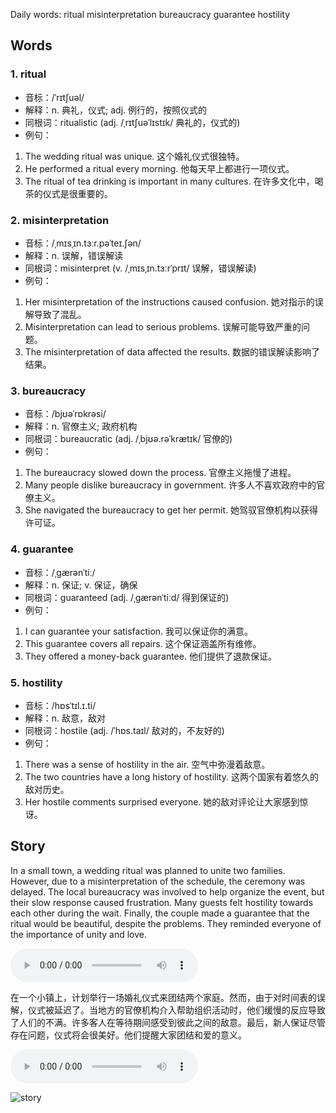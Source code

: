 Daily words: ritual misinterpretation bureaucracy guarantee hostility

## Words
### 1. ritual
- 音标：/ˈrɪtʃuəl/ <span style="cursor: pointer;" onclick="document.getElementById('audio-player-1').play()"><i class="fas fa-volume-up"></i></span>
<audio id="audio-player-1" src="audios/words/ritual.mp3" style="display:none;"></audio>
- 解释：n. 典礼，仪式; adj. 例行的，按照仪式的
- 同根词：ritualistic (adj. /ˌrɪtʃuəˈlɪstɪk/ 典礼的，仪式的)
- 例句：
1. The wedding ritual was unique. 这个婚礼仪式很独特。
2. He performed a ritual every morning. 他每天早上都进行一项仪式。
3. The ritual of tea drinking is important in many cultures. 在许多文化中，喝茶的仪式是很重要的。

### 2. misinterpretation
- 音标：/ˌmɪsˌɪn.tɜːr.pəˈteɪ.ʃən/ <span style="cursor: pointer;" onclick="document.getElementById('audio-player-2').play()"><i class="fas fa-volume-up"></i></span>
<audio id="audio-player-2" src="audios/words/misinterpretation.mp3" style="display:none;"></audio>
- 解释：n. 误解，错误解读
- 同根词：misinterpret (v. /ˌmɪsˌɪn.tɜːrˈprɪt/ 误解，错误解读)
- 例句：
1. Her misinterpretation of the instructions caused confusion. 她对指示的误解导致了混乱。
2. Misinterpretation can lead to serious problems. 误解可能导致严重的问题。
3. The misinterpretation of data affected the results. 数据的错误解读影响了结果。

### 3. bureaucracy
- 音标：/bjʊəˈrɒkrəsi/ <span style="cursor: pointer;" onclick="document.getElementById('audio-player-3').play()"><i class="fas fa-volume-up"></i></span>
<audio id="audio-player-3" src="audios/words/bureaucracy.mp3" style="display:none;"></audio>
- 解释：n. 官僚主义; 政府机构
- 同根词：bureaucratic (adj. /ˌbjʊə.rəˈkrætɪk/ 官僚的)
- 例句：
1. The bureaucracy slowed down the process. 官僚主义拖慢了进程。
2. Many people dislike bureaucracy in government. 许多人不喜欢政府中的官僚主义。
3. She navigated the bureaucracy to get her permit. 她驾驭官僚机构以获得许可证。

### 4. guarantee
- 音标：/ˌɡærənˈtiː/ <span style="cursor: pointer;" onclick="document.getElementById('audio-player-4').play()"><i class="fas fa-volume-up"></i></span>
<audio id="audio-player-4" src="audios/words/guarantee.mp3" style="display:none;"></audio>
- 解释：n. 保证; v. 保证，确保
- 同根词：guaranteed (adj. /ˌɡærənˈtiːd/ 得到保证的)
- 例句：
1. I can guarantee your satisfaction. 我可以保证你的满意。
2. This guarantee covers all repairs. 这个保证涵盖所有维修。
3. They offered a money-back guarantee. 他们提供了退款保证。

### 5. hostility
- 音标：/hɒsˈtɪl.ɪ.ti/ <span style="cursor: pointer;" onclick="document.getElementById('audio-player-5').play()"><i class="fas fa-volume-up"></i></span>
<audio id="audio-player-5" src="audios/words/hostility.mp3" style="display:none;"></audio>
- 解释：n. 敌意，敌对
- 同根词：hostile (adj. /ˈhɒs.taɪl/ 敌对的，不友好的)
- 例句：
1. There was a sense of hostility in the air. 空气中弥漫着敌意。
2. The two countries have a long history of hostility. 这两个国家有着悠久的敌对历史。
3. Her hostile comments surprised everyone. 她的敌对评论让大家感到惊讶。

## Story
In a small town, a wedding ritual was planned to unite two families. However, due to a misinterpretation of the schedule, the ceremony was delayed. The local bureaucracy was involved to help organize the event, but their slow response caused frustration. Many guests felt hostility towards each other during the wait. Finally, the couple made a guarantee that the ritual would be beautiful, despite the problems. They reminded everyone of the importance of unity and love.

<audio controls>
  <source src="https://files.dwong.top/story/2024-11-04-english.mp3" type="audio/mpeg">
  你的浏览器不支持音频元素。
</audio>
  

在一个小镇上，计划举行一场婚礼仪式来团结两个家庭。然而，由于对时间表的误解，仪式被延迟了。当地方的官僚机构介入帮助组织活动时，他们缓慢的反应导致了人们的不满。许多客人在等待期间感受到彼此之间的敌意。最后，新人保证尽管存在问题，仪式将会很美好。他们提醒大家团结和爱的意义。

<audio controls>
  <source src="https://files.dwong.top/story/2024-11-04-chinese.mp3" type="audio/mpeg">
  你的浏览器不支持音频元素。
</audio>
  

![story](https://files.dwong.top/images/2024-11-04.png)


